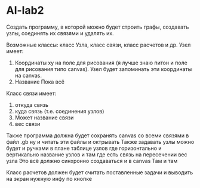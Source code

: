 # AI-lab2

Создать программу, в которой можно будет строить графы, создавать узлы, соединять их связями и удалять их.

Возможные классы: класс Узла, класс связи, класс расчетов и др.
Узел имеет:

1. Координаты xy на поле для рисования (я лучше знаю питон и поле для рисования типо canvas). Узел будет запоминать эти координаты на canvas.
2. Название
   Пока всё

Класс связи имеет:

1. откуда связь
2. куда связь
   (т.е. соединения узлов)
3. Может название связи
4. вес связи

Также программа должна будет сохранять canvas со всеми связями в файл .gb ну и читать эти файлы и октрывать
Также задавать узлы можно будет и ручками в плане таблице узлов где горизонтально и вертикально название узлов и там где есть связь на пересечении вес узла
Это всё должно синхронно создаваться и в canvas
Там и там

Класс расчетов должен будет считать поставленные задачи и выводить на экран нужную инфу по кнопке
